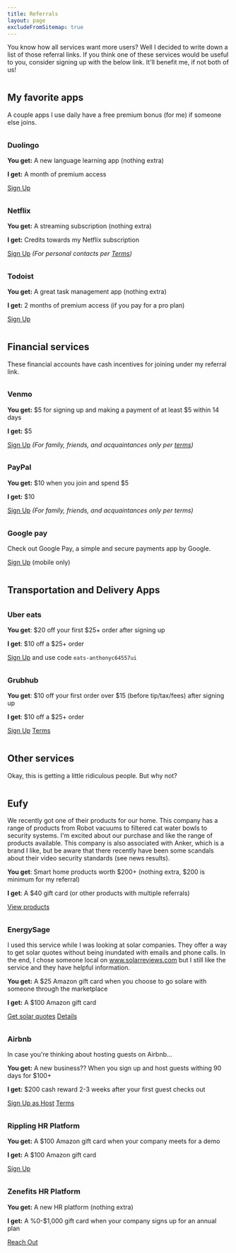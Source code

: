 ```yaml
---
title: Referrals
layout: page
excludeFromSitemap: true
---
```


<style>
h1, h2, h3, h4 {
    margin-top: 2em;
}
</style>

You know how all services want more users? Well I decided to write down a list of those referral links. If you think one of these services would be useful to you, consider signing up with the below link. It'll benefit me, if not both of us!

## My favorite apps

A couple apps I use daily have a free premium bonus (for me) if someone else joins.

### Duolingo

**You get:** A new language learning app (nothing extra)

**I get:** A month of premium access

[Sign Up](https://invite.duolingo.com/BDHTZTB5CWWKSFWWUOA54U4FGA)

### Netflix

**You get:** A streaming subscription (nothing extra)

**I get:** Credits towards my Netflix subscription

[Sign Up](https://www.netflix.com/us/n/c14f14cb-b381-4b24-abe6-c5d0a82960f7) _(For personal contacts per [Terms](https://help.netflix.com/legal/referralterms))_

### Todoist

**You get:** A great task management app (nothing extra)

**I get:** 2 months of premium access (if you pay for a pro plan)

[Sign Up](https://todoist.com/r/anthony_askdxh)

## Financial services

These financial accounts have cash incentives for joining under my referral link.

### Venmo

**You get:** $5 for signing up and making a payment of at least $5 within 14 days

**I get:** $5

[Sign Up](https://payp.al/ref) _(For family, friends, and acquaintances only per [terms](https://help.venmo.com/hc/en-us/articles/360062742273))_

### PayPal

**You get:** $10 when you join and spend $5

**I get:** $10

[Sign Up](https://py.pl/5dR54IcM71) _(For family, friends, and acquaintances only per terms)_

### Google pay

Check out Google Pay, a simple and secure payments app by Google.

[Sign Up](https://g.co/payinvite/mn0q55y) (mobile only)

## Transportation and Delivery Apps

### Uber eats

**You get**: $20 off your first $25+ order after signing up

**I get**: $10 off a $25+ order

[Sign Up](https://ubereats.com/feed?promoCode=eats-anthonyc64557ui) and use code `eats-anthonyc64557ui`

### Grubhub

**You get**: $10 off your first order over $15 (before tip/tax/fees) after signing up

**I get**: $10 off a $25+ order

[Sign Up](https://ubereats.com/feed?promoCode=eats-anthonyc64557ui)
[Terms](https://www.grubhub.com/legal/referral-terms)

## Other services

Okay, this is getting a little ridiculous people. But why not?

## Eufy

We recently got one of their products for our home. This company has a range of products from Robot vacuums to filtered cat water bowls to security systems. I'm excited about our purchase and like the range of products available. This company is also associated with Anker, which is a brand I like, but be aware that there recently have been some scandals about their video security standards (see news results).

**You get**: Smart home products worth $200+ (nothing extra, $200 is minimum for my referral)

**I get**: A $40 gift card (or other products with multiple referrals)

[View products](https://fbuy.io/eufyus/g7fgzsya)

### EnergySage

I used this service while I was looking at solar companies. They offer a way to get solar quotes without being inundated with emails and phone calls. In the end, I chose someone local on www.solarreviews.com but I still like the service and they have helpful information.

**You get:** A $25 Amazon gift card when you choose to go solare with someone through the marketplace

**I get:** A $100 Amazon gift card

[Get solar quotes](https://solarrewards.energysage.com/l/1ANTHONYCIC70/) [Details](https://www.energysage.com/rewards/)

### Airbnb

In case you're thinking about hosting guests on Airbnb...

**You get:** A new business?? When you sign up and host guests withing 90 days for $100+

**I get:** $200 cash reward 2-3 weeks after your first guest checks out

[Sign Up as Host](https://www.airbnb.com/r/anthonyc3710?s=6&t=061n1v) [Terms](https://www.airbnb.com/help/article/2699/referral-and-ambassador-terms-and-conditions)

### Rippling HR Platform

**You get:** A $100 Amazon gift card when your company meets for a demo

**I get:** A $100 Amazon gift card

[Sign Up](https://mbsy.co/63vSrP)

### Zenefits HR Platform

**You get:** A new HR platform (nothing extra)

**I get:** A %0-$1,000 gift card when your company signs up for an annual plan

[Reach Out](/#connect)
